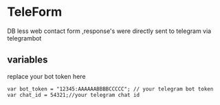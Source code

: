 # TeleForm
DB less web contact form ,response's were directly sent to telegram via telegrambot

## variables

replace your bot token here

```
var bot_token = "12345:AAAAAABBBBCCCCC"; // your telegram bot token
var chat_id = 54321;//your telegram chat id
```
